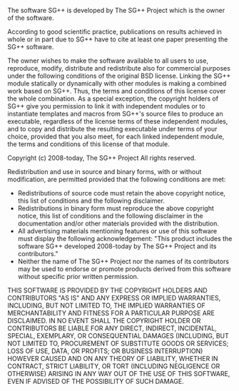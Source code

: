 The software SG++ is developed by The SG++ Project which is the
owner of the software.

According to good scientific practice, publications on results
achieved in whole or in part due to SG++ have to cite at least one
paper presenting the SG++ software.

The owner wishes to make the software available to all users to use,
reproduce, modify, distribute and redistribute also for commercial
purposes under the following conditions of the original BSD
license. Linking the SG++ module statically or dynamically with other
modules is making a combined work based on SG++. Thus, the terms and
conditions of this license cover the whole combination. As a special
exception, the copyright holders of SG++ give you permission to link
it with independent modules or to instantiate templates and macros
from SG++'s source files to produce an executable, regardless of the
license terms of these independent modules, and to copy and distribute
the resulting executable under terms of your choice, provided that you
also meet, for each linked independent module, the terms and
conditions of this license of that module.


Copyright (c) 2008-today, The SG++ Project 
All rights reserved.

Redistribution and use in source and binary forms, with or without
modification, are permitted provided that the following conditions are
met:

* Redistributions of source code must retain the above copyright notice, this
    list of conditions and the following disclaimer.
* Redistributions in binary form must reproduce the above copyright notice,
    this list of conditions and the following disclaimer in the documentation
    and/or other materials provided with the distribution.
* All advertising materials mentioning features or use of this software must
    display the following acknowledgement: "This product includes the software
    SG++ developed 2008-today by The SG++ Project and its contributors."
* Neither the name of The SG++ Project nor the names of its contributors 
    may be used to endorse or promote products derived from this software 
    without specific prior written permission.

THIS SOFTWARE IS PROVIDED BY THE COPYRIGHT HOLDERS AND CONTRIBUTORS
"AS IS" AND ANY EXPRESS OR IMPLIED WARRANTIES, INCLUDING, BUT NOT
LIMITED TO, THE IMPLIED WARRANTIES OF MERCHANTABILITY AND FITNESS FOR
A PARTICULAR PURPOSE ARE DISCLAIMED. IN NO EVENT SHALL THE COPYRIGHT
HOLDER OR CONTRIBUTORS BE LIABLE FOR ANY DIRECT, INDIRECT, INCIDENTAL,
SPECIAL, EXEMPLARY, OR CONSEQUENTIAL DAMAGES (INCLUDING, BUT NOT
LIMITED TO, PROCUREMENT OF SUBSTITUTE GOODS OR SERVICES; LOSS OF USE,
DATA, OR PROFITS; OR BUSINESS INTERRUPTION) HOWEVER CAUSED AND ON ANY
THEORY OF LIABILITY, WHETHER IN CONTRACT, STRICT LIABILITY, OR TORT
(INCLUDING NEGLIGENCE OR OTHERWISE) ARISING IN ANY WAY OUT OF THE USE
OF THIS SOFTWARE, EVEN IF ADVISED OF THE POSSIBILITY OF SUCH DAMAGE.
